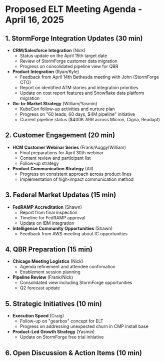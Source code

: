 
# Proposed ELT Meeting Agenda - April 16, 2025

## 1. StormForge Integration Updates (30 min)
- **CRM/Salesforce Integration** (Nick)
    - Status update on the April 15th target date
    - Review of StormForge customer data migration
    - Progress on consolidated pipeline view for QBR
- **Product Integration** (Ryan/Kyle)
    - Feedback from April 14th Bethesda meeting with John (StormForge CTO)
    - Report on identified ATM stories and integration priorities
    - Update on cost report features and Snowflake data platform migration
- **Go-to-Market Strategy** (William/Yasmin)
    - KubeCon follow-up activities and nurture plan
    - Progress on "60 leads, 60 days, $4M pipeline" initiative
    - Current pipeline status ($400K ARR across Micron, Cigna, Readapt)
## 2. Customer Engagement (20 min)
- **HCM Customer Webinar Series** (Frank/Auggy/William)
    - Final preparations for April 30th webinar
    - Content review and participant list
    - Follow-up strategy
- **Product Communication Strategy** (All)
    - Progress on consistent approach across product lines
    - Implementation of high-impact communication method

## 3. Federal Market Updates (15 min)
- **FedRAMP Accreditation** (Shawn)
    - Report from final inspection
    - Timeline for FedRAMP approval
    - Update on IBM integration
- **Intelligence Community Opportunities** (Shawn)
    - Feedback from AWS meeting about IC opportunities

## 4. QBR Preparation (15 min)
- **Chicago Meeting Logistics** (Nick)
    - Agenda refinement and attendee confirmation
    - Enablement session planning
- **Pipeline Review** (Frank/Nick)
    - Consolidated view including StormForge opportunities
    - Q2 forecast update

## 5. Strategic Initiatives (10 min)
- **Execution Speed** (Craig)
    - Follow-up on "gearbox" concept for ELT
    - Progress on addressing unexpected churn in CMP install base
- **Product-Led Growth Strategy** (Yasmin)
    - Update on StormForge free trial initiative

## 6. Open Discussion & Action Items (10 min)
